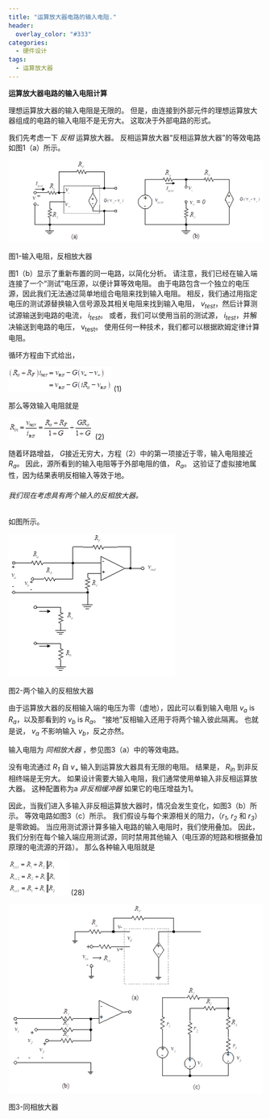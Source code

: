 ```yaml
---
title: "运算放大器电路的输入电阻."
header:
  overlay_color: "#333"
categories: 
  - 硬件设计
tags:
  - 运算放大器
---
```


**运算放大器电路的输入电阻计算**

理想运算放大器的输入电阻是无限的。 但是，由连接到外部元件的理想运算放大器组成的电路的输入电阻不是无穷大。 这取决于外部电路的形式。

我们先考虑一下 *反相* 运算放大器。 反相运算放大器“反相运算放大器”的等效电路如图1（a）所示。

![理想的运算放大器，运算放大器电路的输入电阻](/pictures/2025-02/Op-ampcircuit2-10.png)

图1-输入电阻，反相放大器

图1（b）显示了重新布置的同一电路，以简化分析。 请注意，我们已经在输入端连接了一个“测试”电压源，以便计算等效电阻。 由于电路包含一个独立的电压源，因此我们无法通过简单地组合电阻来找到输入电阻。 相反，我们通过用指定电压的测试源替换输入信号源及其相关电阻来找到输入电阻， *v<sub>test</sub>*，然后计算测试源输送到电路的电流， *i<sub>test</sub>*。 或者，我们可以使用当前的测试源， *i<sub>test</sub>*，并解决输送到电路的电压， v<sub>test</sub>。 使用任何一种技术，我们都可以根据欧姆定律计算电阻。

循环方程由下式给出，

![img](/pictures/2025-02/Opamp2-10.png)	(1)

那么等效输入电阻就是

![img](/pictures/2025-02/Opamp2-27.png)			(2)

随着环路增益， *G*接近无穷大，方程（2）中的第一项接近于零，输入电阻接近  *R<sub>a</sub>*。 因此，源所看到的输入电阻等于外部电阻的值， *R<sub>a</sub>*。 这验证了虚拟接地属性，因为结果表明反相输入等效于地。

###### 我们现在考虑具有两个输入的反相放大器。

如图所示。

![理想的运算放大器](/pictures/2025-02/Opamp2-11.png)

图2-两个输入的反相放大器

由于运算放大器的反相输入端的电压为零（虚地），因此可以看到输入电阻 *v<sub>a</sub>* is *R<sub>a</sub>*，以及那看到的 *v<sub>b</sub>* is *R<sub>a</sub>*。 “接地”反相输入还用于将两个输入彼此隔离。 也就是说， *v<sub>a</sub>* 不影响输入 *v<sub>b</sub>*，反之亦然。

输入电阻为 *同相放大器* ，参见图3（a）中的等效电路。

没有电流通过 *R<sub>1</sub>* 自 *v<sub>+</sub>* 输入到运算放大器具有无限的电阻。 结果是， *R<sub>in</sub>* 到非反相终端是无穷大。 如果设计需要大输入电阻，我们通常使用单输入非反相运算放大器。 这种配置称为a *非反相缓冲器* 如果它的电压增益为1。 

因此，当我们进入多输入非反相运算放大器时，情况会发生变化，如图3（b）所示。 等效电路如图3（c）所示。 我们假设与每个来源相关的阻力，（*r<sub>1</sub>*, *r<sub>2</sub>* 和 *r<sub>3</sub>*）是零欧姆。 当应用测试源计算多输入电路的输入电阻时，我们使用叠加。 因此，我们分别在每个输入端应用测试源，同时禁用其他输入（电压源的短路和根据叠加原理的电流源的开路）。 那么各种输入电阻就是

![img](/pictures/2025-02/Opamp2-28.png)	(28)

![理想的运算放大器](/pictures/2025-02/Opamp2-12.png)

图3-同相放大器

